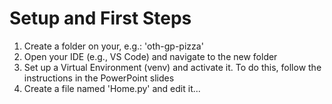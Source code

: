 # Setup and First Steps

1. Create a folder on your, e.g.: 'oth-gp-pizza'
2. Open your IDE (e.g., VS Code) and navigate to the new folder
3. Set up a Virtual Environment (venv) and activate it. To do this, follow the instructions in the PowerPoint slides
4. Create a file named 'Home.py' and edit it...
